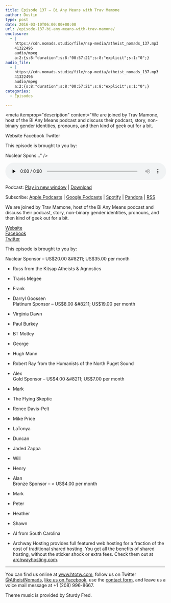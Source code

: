 ```yaml
---
title: Episode 137 – Bi Any Means with Trav Mamone
author: Dustin
type: post
date: 2016-03-10T06:00:00+00:00
url: /episode-137-bi-any-means-with-trav-mamone/
enclosure:
  - |
    https://cdn.nomads.studio/file/nsp-media/atheist_nomads_137.mp3
    41322496
    audio/mpeg
    a:2:{s:8:"duration";s:8:"00:57:21";s:8:"explicit";s:1:"0";}
audio_file:
  - |
    https://cdn.nomads.studio/file/nsp-media/atheist_nomads_137.mp3
    41322496
    audio/mpeg
    a:2:{s:8:"duration";s:8:"00:57:21";s:8:"explicit";s:1:"0";}
categories:
  - Episodes

---
```

<div itemscope itemtype="http://schema.org/AudioObject">
  <meta itemprop="name" content="Episode 137 &#8211; Bi Any Means with Trav Mamone" />
  
  <meta itemprop="uploadDate" content="2016-03-09T23:00:00-07:00" />
  
  <meta itemprop="encodingFormat" content="audio/mpeg" />
  
  <meta itemprop="duration" content="PT57M21S" />
  
  <meta itemprop="description" content="We are joined by Trav Mamone, host of the Bi Any Means podcast and discuss their podcast, story, non-binary gender identities, pronouns, and then kind of geek out for a bit.

Website
Facebook
Twitter

This episode is brought to you by:

Nuclear Spons..." />
  
  <meta itemprop="contentUrl" content="https://dts.podtrac.com/redirect.mp3/cdn.nomads.studio/file/nsp-media/atheist_nomads_137.mp3" />
  
  <meta itemprop="contentSize" content="39.4" />
  </p> 
  
  <div class="powerpress_player" id="powerpress_player_8395">
    <audio class="wp-audio-shortcode" id="audio-5099-139" preload="none" style="width: 100%;" controls="controls"><source type="audio/mpeg" src="https://dts.podtrac.com/redirect.mp3/cdn.nomads.studio/file/nsp-media/atheist_nomads_137.mp3?_=139" /><a href="https://dts.podtrac.com/redirect.mp3/cdn.nomads.studio/file/nsp-media/atheist_nomads_137.mp3">https://dts.podtrac.com/redirect.mp3/cdn.nomads.studio/file/nsp-media/atheist_nomads_137.mp3</a></audio>
  </div>
</div>

<p class="powerpress_links powerpress_links_mp3">
  Podcast: <a href="https://dts.podtrac.com/redirect.mp3/cdn.nomads.studio/file/nsp-media/atheist_nomads_137.mp3" class="powerpress_link_pinw" target="_blank" title="Play in new window" onclick="return powerpress_pinw('https://htotw.com/?powerpress_pinw=5099-podcast');" rel="nofollow">Play in new window</a> | <a href="https://dts.podtrac.com/redirect.mp3/cdn.nomads.studio/file/nsp-media/atheist_nomads_137.mp3" class="powerpress_link_d" title="Download" rel="nofollow" download="atheist_nomads_137.mp3">Download</a>
</p>

<p class="powerpress_links powerpress_subscribe_links">
  Subscribe: <a href="https://podcasts.apple.com/us/podcast/humanists-take-on-the-world/id530050098?mt=2&ls=1" class="powerpress_link_subscribe powerpress_link_subscribe_itunes" target="_blank" title="Subscribe on Apple Podcasts" rel="nofollow">Apple Podcasts</a> | <a href="https://www.google.com/podcasts?feed=aHR0cDovL2F0aGVpc3Rub21hZHMubGlic3luLmNvbS9yc3M%3D" class="powerpress_link_subscribe powerpress_link_subscribe_googleplay" target="_blank" title="Subscribe on Google Podcasts" rel="nofollow">Google Podcasts</a> | <a href="https://open.spotify.com/show/3LzK2xZGike6Tc1GEMtMbr?si=LieN9SNuTpq96smuaUsH8A" class="powerpress_link_subscribe powerpress_link_subscribe_spotify" target="_blank" title="Subscribe on Spotify" rel="nofollow">Spotify</a> | <a href="https://www.pandora.com/podcast/atheist-nomads/PC:10122?corr=62071012&part=ug" class="powerpress_link_subscribe powerpress_link_subscribe_pandora" target="_blank" title="Subscribe on Pandora" rel="nofollow">Pandora</a> | <a href="https://htotw.com/feed/podcast/" class="powerpress_link_subscribe powerpress_link_subscribe_rss" target="_blank" title="Subscribe via RSS" rel="nofollow">RSS</a>
</p>

We are joined by Trav Mamone, host of the Bi Any Means podcast and discuss their podcast, story, non-binary gender identities, pronouns, and then kind of geek out for a bit.

<a href="http://www.bianymeans.com/" target="_blank" rel="noopener">Website</a>  
<a href="https://www.facebook.com/bianymeanspodcast/" target="_blank" rel="noopener">Facebook</a>  
<a href="https://twitter.com/tmamone" target="_blank" rel="noopener">Twitter</a>

This episode is brought to you by:

Nuclear Sponsor &#8211; US$20.00 &#8211; US$35.00 per month  
* Russ from the Kitsap Atheists & Agnostics  
* Travis Megee  
* Frank  
* Darryl Goossen  
Platinum Sponsor &#8211; US$8.00 &#8211; US$19.00 per month  
* Virginia Dawn  
* Paul Burkey  
* BT Motley  
* George  
* Hugh Mann  
* Robert Ray from the Humanists of the North Puget Sound  
* Alex  
Gold Sponsor &#8211; US$4.00 &#8211; US$7.00 per month  
* Mark  
* The Flying Skeptic  
* Renee Davis-Pelt  
* Mike Price  
* LaTonya  
* Duncan  
* Jaded Zappa  
* Will  
* Henry  
* Alan  
Bronze Sponsor &#8211; < US$4.00 per month  
* Mark  
* Peter  
* Heather  
* Shawn  
* Al from South Carolina

* Archway Hosting provides full featured web hosting for a fraction of the cost of traditional shared hosting. You get all the benefits of shared hosting, without the sticker shock or extra fees. Check them out at <a href="http://archwayhosting.com/" target="_blank" rel="noopener">archwayhosting.com</a>.

<hr width="500" />

You can find us online at <a href="https://www.htotw.com/" target="_blank" rel="noopener">www.htotw.com</a>, follow us on Twitter <a href="https://htotw.com/twitter" target="_blank" rel="noopener">@AtheistNomads</a>, <a href="https://htotw.com/facebook" target="_blank" rel="noopener">like us on Facebook</a>, use the [contact form](https://htotw.com/contact), and leave us a voice mail message at +1 (208) 996-8667.

Theme music is provided by Sturdy Fred.
